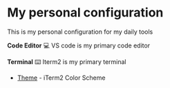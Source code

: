 # My personal configuration 
This is my personal configuration for my daily tools

**Code Editor**
💻 VS code is my primary code editor 

**Terminal**
⌨️ Iterm2 is my primary terminal
- [Theme](Fkie.itermcolors) - iTerm2 Color Scheme
